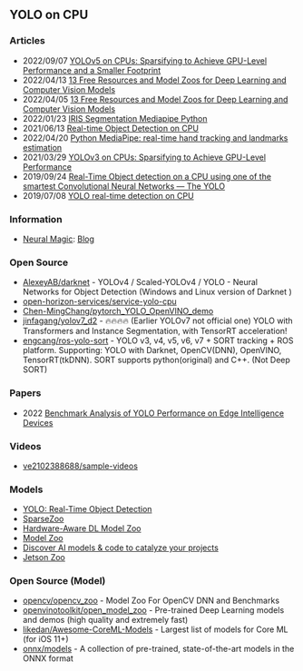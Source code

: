## YOLO on CPU


### Articles
- 2022/09/07 [YOLOv5 on CPUs: Sparsifying to Achieve GPU-Level Performance and a Smaller Footprint](https://neuralmagic.com/blog/benchmark-yolov5-on-cpus-with-deepsparse/)
- 2022/04/13 [13 Free Resources and Model Zoos for Deep Learning and Computer Vision Models](https://www.edge-ai-vision.com/2022/04/13-free-resources-and-model-zoos-for-deep-learning-and-computer-vision-models/)
- 2022/04/05 [13 Free Resources and Model Zoos for Deep Learning and Computer Vision Models](https://deci.ai/blog/model-zoos-deep-learning-computer-vision/)
- 2022/01/23 [IRIS Segmentation Mediapipe Python](e)
- 2021/06/13 [Real-time Object Detection on CPU](https://towardsdatascience.com/real-time-object-detection-on-cpu-9f77d32deeaf)
- 2022/04/20 [Python MediaPipe: real-time hand tracking and landmarks estimation](https://techtutorialsx.com/2021/04/20/python-real-time-hand-tracking/)
- 2021/03/29 [YOLOv3 on CPUs: Sparsifying to Achieve GPU-Level Performance](https://neuralmagic.com/blog/benchmark-yolov3-on-cpus-with-deepsparse/)
- 2019/09/24 [Real-Time Object detection on a CPU using one of the smartest Convolutional Neural Networks — The YOLO](https://medium.com/@chidi.mgbara/implementing-real-time-object-detection-on-a-cpu-using-one-of-the-smartest-convolutional-neural-d31297804931)
- 2019/07/08 [YOLO real-time detection on CPU](https://pysource.com/2019/07/08/yolo-real-time-detection-on-cpu/)


### Information
- [Neural Magic](https://neuralmagic.com): [Blog](https://neuralmagic.com/blog/)


### Open Source
- [AlexeyAB/darknet](https://github.com/AlexeyAB/darknet) - YOLOv4 / Scaled-YOLOv4 / YOLO - Neural Networks for Object Detection (Windows and Linux version of Darknet )
- [open-horizon-services/service-yolo-cpu](https://github.com/open-horizon-services/service-yolo-cpu) 
- [Chen-MingChang/pytorch_YOLO_OpenVINO_demo](https://github.com/Chen-MingChang/pytorch_YOLO_OpenVINO_demo)
- [jinfagang/yolov7_d2](https://github.com/jinfagang/yolov7_d2) - 🔥🔥🔥🔥 (Earlier YOLOv7 not official one) YOLO with Transformers and Instance Segmentation, with TensorRT acceleration!
- [engcang/ros-yolo-sort](https://github.com/engcang/ros-yolo-sort) - YOLO v3, v4, v5, v6, v7 + SORT tracking + ROS platform. Supporting: YOLO with Darknet, OpenCV(DNN), OpenVINO, TensorRT(tkDNN). SORT supports python(original) and C++. (Not Deep SORT)


### Papers
- 2022 [Benchmark Analysis of YOLO Performance on Edge Intelligence Devices](https://www.mdpi.com/2410-387X/6/2/16/pdf)


### Videos
- [ve2102388688/sample-videos](https://gitee.com/ve2102388688/sample-videos)


### Models 
- [YOLO: Real-Time Object Detection](https://pjreddie.com/darknet/yolo/) 
- [SparseZoo](https://sparsezoo.neuralmagic.com/)
- [Hardware-Aware DL Model Zoo](https://deci.ai/model-zoo)
- [Model Zoo](https://modelzoo.co/)
- [Discover AI models & code to catalyze your projects](https://www.catalyzex.com/)
- [Jetson Zoo](https://www.elinux.org/Jetson_Zoo)


### Open Source (Model)
- [opencv/opencv_zoo](https://github.com/opencv/opencv_zoo) - Model Zoo For OpenCV DNN and Benchmarks
- [openvinotoolkit/open_model_zoo](https://github.com/openvinotoolkit/open_model_zoo) - Pre-trained Deep Learning models and demos (high quality and extremely fast)
- [likedan/Awesome-CoreML-Models](https://github.com/likedan/Awesome-CoreML-Models) - Largest list of models for Core ML (for iOS 11+)
- [onnx/models](https://github.com/onnx/models) - A collection of pre-trained, state-of-the-art models in the ONNX format


